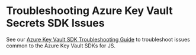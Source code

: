 # Troubleshooting Azure Key Vault Secrets SDK Issues

See our [Azure Key Vault SDK Troubleshooting Guide](https://github.com/Azure/azure-sdk-for-js/blob/main/sdk/keyvault/TROUBLESHOOTING.md) to troubleshoot issues common to the Azure Key Vault SDKs for JS.
